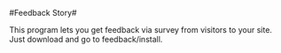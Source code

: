﻿#Feedback Story#

This program lets you get feedback via survey from visitors to your site. Just download and go to feedback/install.